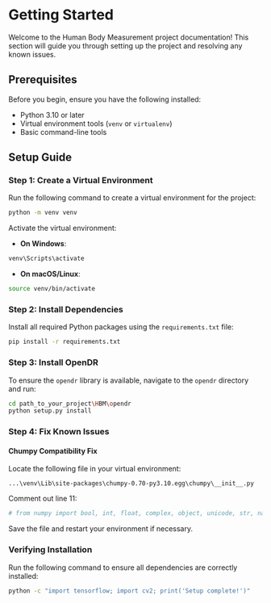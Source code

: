 # Getting Started

Welcome to the Human Body Measurement project documentation! This section will guide you through setting up the project and resolving any known issues.

## Prerequisites

Before you begin, ensure you have the following installed:
- Python 3.10 or later
- Virtual environment tools (`venv` or `virtualenv`)
- Basic command-line tools

## Setup Guide

### Step 1: Create a Virtual Environment

Run the following command to create a virtual environment for the project:

```bash
python -m venv venv
```

Activate the virtual environment:
* **On Windows**:
```bash
venv\Scripts\activate
```

* **On macOS/Linux**:
```bash
source venv/bin/activate
```

### Step 2: Install Dependencies

Install all required Python packages using the `requirements.txt` file:

```bash
pip install -r requirements.txt
```

### Step 3: Install OpenDR

To ensure the `opendr` library is available, navigate to the `opendr` directory and run:

```bash
cd path_to_your_project\HBM\opendr
python setup.py install
```

### Step 4: Fix Known Issues

#### Chumpy Compatibility Fix

Locate the following file in your virtual environment:

```
...\venv\Lib\site-packages\chumpy-0.70-py3.10.egg\chumpy\__init__.py
```

Comment out line 11:

```python
# from numpy import bool, int, float, complex, object, unicode, str, nan, inf
```

Save the file and restart your environment if necessary.

### Verifying Installation

Run the following command to ensure all dependencies are correctly installed:

```bash
python -c "import tensorflow; import cv2; print('Setup complete!')"
```